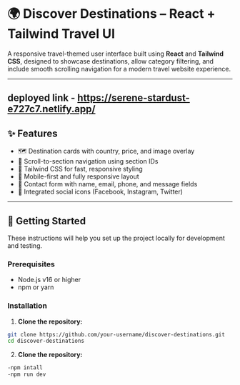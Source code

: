 # 🌍 Discover Destinations – React + Tailwind Travel UI

A responsive travel-themed user interface built using **React** and **Tailwind CSS**, designed to showcase destinations, allow category filtering, and include smooth scrolling navigation for a modern travel website experience.

---
## deployed link - https://serene-stardust-e727c7.netlify.app/
## ✨ Features

- 🗺️ Destination cards with country, price, and image overlay
- 🧭 Scroll-to-section navigation using section IDs
- 🎨 Tailwind CSS for fast, responsive styling
- 📱 Mobile-first and fully responsive layout
- 📨 Contact form with name, email, phone, and message fields
- 💬 Integrated social icons (Facebook, Instagram, Twitter)

---

## 🚀 Getting Started

These instructions will help you set up the project locally for development and testing.

### Prerequisites

- Node.js v16 or higher
- npm or yarn

### Installation

1. **Clone the repository:**

```bash
git clone https://github.com/your-username/discover-destinations.git
cd discover-destinations
```
2. **Clone the repository:**

```bash
-npm intall
-npm run dev
```